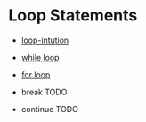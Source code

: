 # Loop Statements


- [loop-intution](loop-intution.md)

- [while loop](loop-statements-while.md)

- [for loop](loop-statements-for.md)


 - break TODO

 - continue TODO

 